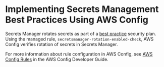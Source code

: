 # Implementing Secrets Management Best Practices Using AWS Config<a name="implementing-awsconfig-rules"></a>

Secrets Manager rotates secrets as part of a [best practice](https://docs.aws.amazon.com/IAM/latest/UserGuide/best-practices.html#use-roles-with-ec2) security plan\. Using the managed rule, `secretsmanager-rotation-enabled-check`, AWS Config verifies rotation of secrets in Secrets Manager\.

For more information about rule configuration in AWS Config, see [AWS Config Rules](https://docs.aws.amazon.com/config/latest/developerguide/evaluate-config.html) in the AWS Config Developer Guide\. 